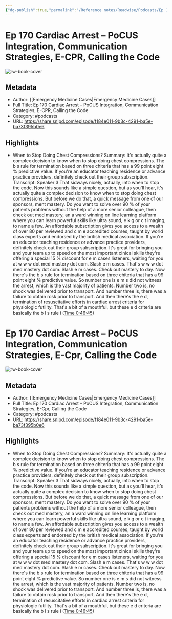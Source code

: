 ```yaml
---
{"dg-publish":true,"permalink":"/Reference notes/Readwise/Podcasts/Ep 170 Cardiac Arrest – PoCUS Integration, Communication Strategies, E-CPR, Calling the Code/"}
---
```


# Ep 170 Cardiac Arrest – PoCUS Integration, Communication Strategies, E-CPR, Calling the Code

![rw-book-cover](https://images.weserv.nl/?url=https%3A%2F%2Femergencymedicinecases.com%2Fwp-content%2Fuploads%2Fpowerpress%2FEMCases-logo-3000.jpg&w=100&h=100)

## Metadata
- Author: [[Emergency Medicine Cases\|Emergency Medicine Cases]]
- Full Title: Ep 170 Cardiac Arrest – PoCUS Integration, Communication Strategies, E-CPR, Calling the Code
- Category: #podcasts
- URL: https://share.snipd.com/episode/f184e011-9b3c-4291-ba5e-ba73f395b0e6

## Highlights
- When to Stop Doing Chest Compressions?
  Summary:
  It's actually quite a complex decision to know when to stop doing chest compressions. The b s rule for termination based on three chiteria that has a 99 point eight % predictive value. If you're an educator teaching residence or advance practice providers, definitely check out their group subscription.
  Transcript:
  Speaker 3
  That sidways nicely, actually, into when to stop the code. Now this sounds like a simple question, but as you'll hear, it's actually quite a complex decision to know when to stop doing chest compressions. But before we do that, a quick message from one of our sponsors, ment mastery. Do you want to solve over 90 % of your patients problems without the help of a more senior colleague, then check out med mastery, an a ward winning on line learning platform where you can learn powerful skills like ultra sound, e k g or c t imaging, to name a few. An affordable subscription gives you access to a wealth of over 80 per reviewed and c m e accredited courses, taught by world class experts and endorsed by the british medical association. If you're an educator teaching residence or advance practice providers, definitely check out their group subscription. It's great for bringing you and your team up to speed on the most important cinical skills they're offering a special 15 % discount for e m cases listeners, waiting for you at w w w dot med mastery dot com. Slash e m cases. That's w w w dot med mastery dot com. Slash e m cases. Check out mastery to day. Now there's the b s rule for termination based on three chiteria that has a 99 point eight % predictive value. So number one is e m s did not witness the arrest, which is the vast majority of patients. Number two is, no shock was delivered prior to transport. And number three is, there was a failure to obtain rosk prior to transport. And then there's the e d, termination of resuscitative efforts in cardiac arrest criteria for physiologic futility. That's a bit of a mouthful, but these e d criteria are basically the b l s rule i ([Time 0:46:45](https://share.snipd.com/snip/214d1a2f-abf6-4439-a4b3-6c1bf7bdf40c))
# Ep 170 Cardiac Arrest – PoCUS Integration, Communication Strategies, E-Cpr, Calling the Code

![rw-book-cover](https://readwise-assets.s3.amazonaws.com/static/images/article2.74d541386bbf.png)

## Metadata
- Author: [[Emergency Medicine Cases\|Emergency Medicine Cases]]
- Full Title: Ep 170 Cardiac Arrest – PoCUS Integration, Communication Strategies, E-Cpr, Calling the Code
- Category: #podcasts
- URL: https://share.snipd.com/episode/f184e011-9b3c-4291-ba5e-ba73f395b0e6

## Highlights
- When to Stop Doing Chest Compressions?
  Summary:
  It's actually quite a complex decision to know when to stop doing chest compressions. The b s rule for termination based on three chiteria that has a 99 point eight % predictive value. If you're an educator teaching residence or advance practice providers, definitely check out their group subscription.
  Transcript:
  Speaker 3
  That sidways nicely, actually, into when to stop the code. Now this sounds like a simple question, but as you'll hear, it's actually quite a complex decision to know when to stop doing chest compressions. But before we do that, a quick message from one of our sponsors, ment mastery. Do you want to solve over 90 % of your patients problems without the help of a more senior colleague, then check out med mastery, an a ward winning on line learning platform where you can learn powerful skills like ultra sound, e k g or c t imaging, to name a few. An affordable subscription gives you access to a wealth of over 80 per reviewed and c m e accredited courses, taught by world class experts and endorsed by the british medical association. If you're an educator teaching residence or advance practice providers, definitely check out their group subscription. It's great for bringing you and your team up to speed on the most important cinical skills they're offering a special 15 % discount for e m cases listeners, waiting for you at w w w dot med mastery dot com. Slash e m cases. That's w w w dot med mastery dot com. Slash e m cases. Check out mastery to day. Now there's the b s rule for termination based on three chiteria that has a 99 point eight % predictive value. So number one is e m s did not witness the arrest, which is the vast majority of patients. Number two is, no shock was delivered prior to transport. And number three is, there was a failure to obtain rosk prior to transport. And then there's the e d, termination of resuscitative efforts in cardiac arrest criteria for physiologic futility. That's a bit of a mouthful, but these e d criteria are basically the b l s rule i ([Time 0:46:45](https://share.snipd.com/snip/214d1a2f-abf6-4439-a4b3-6c1bf7bdf40c))
